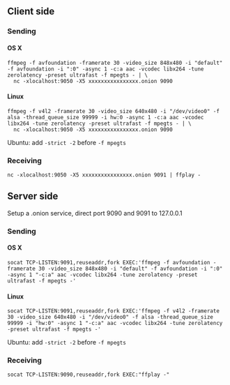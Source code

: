 ## Client side

### Sending

#### OS X

```
ffmpeg -f avfoundation -framerate 30 -video_size 848x480 -i "default" -f avfoundation -i ":0" -async 1 -c:a aac -vcodec libx264 -tune zerolatency -preset ultrafast -f mpegts - | \
  nc -xlocalhost:9050 -X5 xxxxxxxxxxxxxxxx.onion 9090
```

#### Linux

```
ffmpeg -f v4l2 -framerate 30 -video_size 640x480 -i "/dev/video0" -f alsa -thread_queue_size 99999 -i hw:0 -async 1 -c:a aac -vcodec libx264 -tune zerolatency -preset ultrafast -f mpegts - | \
  nc -xlocalhost:9050 -X5 xxxxxxxxxxxxxxxx.onion 9090
```

Ubuntu: add `-strict -2` before `-f mpegts`

### Receiving

```
nc -xlocalhost:9050 -X5 xxxxxxxxxxxxxxxx.onion 9091 | ffplay -
```

## Server side

Setup a .onion service, direct port 9090 and 9091 to 127.0.0.1

### Sending

#### OS X

```
socat TCP-LISTEN:9091,reuseaddr,fork EXEC:'ffmpeg -f avfoundation -framerate 30 -video_size 848x480 -i "default" -f avfoundation -i ":0" -async 1 "-c:a" aac -vcodec libx264 -tune zerolatency -preset ultrafast -f mpegts -'
```

#### Linux

```
socat TCP-LISTEN:9091,reuseaddr,fork EXEC:'ffmpeg -f v4l2 -framerate 30 -video_size 640x480 -i "/dev/video0" -f alsa -thread_queue_size 99999 -i "hw:0" -async 1 "-c:a" aac -vcodec libx264 -tune zerolatency -preset ultrafast -f mpegts -'
```

Ubuntu: add `-strict -2` before `-f mpegts`

### Receiving

```
socat TCP-LISTEN:9090,reuseaddr,fork EXEC:"ffplay -"
```

